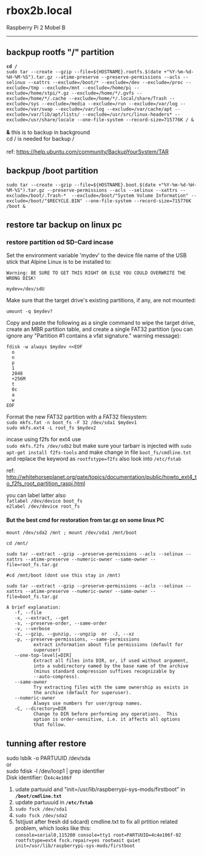 # rbox2b.local
Raspberry Pi 2 Mobel B
___

## backpup rootfs "/" partition
__`cd /`__ </br> `sudo tar --create --gzip --file=${HOSTNAME}.rootfs.$(date +"%Y-%m-%d-%H-%M-%S").tar.gz --atime-preserve --preserve-permissions --acls --selinux --xattrs --exclude=/boot/* --exclude=/dev --exclude=/proc --exclude=/tmp --exclude=/mnt --exclude=/home/pi --exclude=/home/stpi/*.gz --exclude=/home/*/.gvfs --exclude=/home/*/.cache --exclude=/home/*/.local/share/Trash --exclude=/sys --exclude=/media --exclude=/run --exclude=/var/log --exclude=/var/swap --exclude=/var/log --exclude=/var/cache/apt --exclude=/var/lib/apt/lists/ --exclude=/usr/src/linux-headers* --exclude=/usr/share/locale --one-file-system --record-size=715776K / &` </br> </br>
__&__ this is to backup in background </br>
cd / is needed for backup / </br>
 </br>
ref: https://help.ubuntu.com/community/BackupYourSystem/TAR </br>

## backpup /boot partition

`sudo tar --create --gzip --file=${HOSTNAME}.boot.$(date +"%Y-%m-%d-%H-%M-%S").tar.gz --preserve-permissions --acls --selinux --xattrs --exclude=/boot/.Trash-*  --exclude=/boot/"System Volume Information" --exclude=/boot/"$RECYCLE.BIN" --one-file-system --record-size=715776K /boot &`

## restore tar backup on linux pc
  ### restore partition od SD-Card incase
  Set the environment variable 'mydev' to the device file name of the USB stick that Alpine Linux is to be installed to:

    Warning: BE SURE TO GET THIS RIGHT OR ELSE YOU COULD OVERWRITE THE WRONG DISK!

    mydev=/dev/sdU

Make sure that the target drive's existing partitions, if any, are not mounted:

    umount -q $mydev?

Copy and paste the following as a single command to wipe the target drive, create an MBR partition table, and create a single FAT32 partition (you can ignore any "Partition #1 contains a vfat signature." warning message):

    fdisk -w always $mydev <<EOF
      o
      n
      p
      1
      2048
      +256M
      t
      0c
      a
      w
    EOF

Format the new FAT32 partition with a FAT32 filesystem:</br>
`sudo mkfs.fat -n boot_fs -F 32 /dev/sda1 $mydev1`</br>
`sudo mkfs.ext4 -L root_fs $mydev2` 

incase using f2fs for ext4 use </br>
`sudo mkfs.f2fs /dev/sdb2` but make sure your tarbarr is injected with `sudo apt-get install f2fs-tools` and make change in file `boot_fs/cmdline.txt` and replace the keyword as `rootfstype=f2fs` also look into `/etc/fstab`

ref: http://whitehorseplanet.org/gate/topics/documentation/public/howto_ext4_to_f2fs_root_partition_raspi.html

you can label latter also</br>
`fatlabel /dev/device boot_fs`</br>
`e2label /dev/device root_fs`</br>

#### But the best cmd for restoration from tar.gz on some linux PC
`mount /dev/sda2 /mnt ; mount /dev/sda1 /mnt/boot`

`cd /mnt/`

`sudo tar --extract --gzip --preserve-permissions --acls --selinux --xattrs --atime-preserve --numeric-owner --same-owner --file=root_fs.tar.gz`<br>

`#cd /mnt/boot (dont use this stay in /mnt)`

`sudo tar --extract --gzip --preserve-permissions --acls --selinux --xattrs --atime-preserve --numeric-owner --same-owner --file=boot_fs.tar.gz`<br>

    A brief explanation:
       -f, --file
       -x, --extract, --get
       -s, --preserve-order, --same-order
       -v, --verbose
       -z, --gzip, --gunzip, --ungzip  or  -J, --xz
       -p, --preserve-permissions, --same-permissions
              extract information about file permissions (default for
              superuser)
       --one-top-level[=DIR]
              Extract all files into DIR, or, if used without argument,
              into a subdirectory named by the base name of the archive
              (minus standard compression suffixes recognizable by
              --auto-compress).
       --same-owner
              Try extracting files with the same ownership as exists in
              the archive (default for superuser).
       --numeric-owner
              Always use numbers for user/group names.
       -C, --directory=DIR
              Change to DIR before performing any operations.  This
              option is order-sensitive, i.e. it affects all options
              that follow.

## tunning after restore 
sudo lsblk -o PARTUUID /dev/sda</br>
or</br>
sudo fdisk -l /dev/loop1 | grep identifier</br>
Disk identifier: 0x`4c4e106f`</br>

1. udate partuuid and "init=/usr/lib/raspberrypi-sys-mods/firstboot" in __`/boot/cmdline.txt`__
2. update partuuuid in __`/etc/fstab`__
3. `sudo fsck /dev/sda1`
4. `sudo fsck /dev/sda2`
5. 1st(just after fresh dd sdcard) cmdline.txt to fix all prtition related problem, which looks like this: </br>
   `console=serial0,115200 console=tty1 root=PARTUUID=4c4e106f-02 rootfstype=ext4 fsck.repair=yes rootwait quiet init=/usr/lib/raspberrypi-sys-mods/firstboot`
